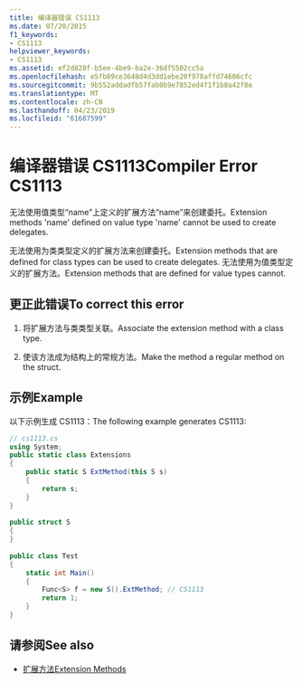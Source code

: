 ```yaml
---
title: 编译器错误 CS1113
ms.date: 07/20/2015
f1_keywords:
- CS1113
helpviewer_keywords:
- CS1113
ms.assetid: ef2d828f-b5ee-4be9-ba2e-36df5502cc5a
ms.openlocfilehash: e5fb89ce3648d4d3dd1ebe20f978affd74606cfc
ms.sourcegitcommit: 9b552addadfb57fab0b9e7852ed4f1f1b8a42f8e
ms.translationtype: MT
ms.contentlocale: zh-CN
ms.lasthandoff: 04/23/2019
ms.locfileid: "61687599"
---
```

# <a name="compiler-error-cs1113"></a><span data-ttu-id="956c0-102">编译器错误 CS1113</span><span class="sxs-lookup"><span data-stu-id="956c0-102">Compiler Error CS1113</span></span>
<span data-ttu-id="956c0-103">无法使用值类型“name”上定义的扩展方法“name”来创建委托。</span><span class="sxs-lookup"><span data-stu-id="956c0-103">Extension methods 'name' defined on value type 'name' cannot be used to create delegates.</span></span>  
  
 <span data-ttu-id="956c0-104">无法使用为类类型定义的扩展方法来创建委托。</span><span class="sxs-lookup"><span data-stu-id="956c0-104">Extension methods that are defined for class types can be used to create delegates.</span></span> <span data-ttu-id="956c0-105">无法使用为值类型定义的扩展方法。</span><span class="sxs-lookup"><span data-stu-id="956c0-105">Extension methods that are defined for value types cannot.</span></span>  
  
## <a name="to-correct-this-error"></a><span data-ttu-id="956c0-106">更正此错误</span><span class="sxs-lookup"><span data-stu-id="956c0-106">To correct this error</span></span>  
  
1. <span data-ttu-id="956c0-107">将扩展方法与类类型关联。</span><span class="sxs-lookup"><span data-stu-id="956c0-107">Associate the extension method with a class type.</span></span>  
  
2. <span data-ttu-id="956c0-108">使该方法成为结构上的常规方法。</span><span class="sxs-lookup"><span data-stu-id="956c0-108">Make the method a regular method on the struct.</span></span>  
  
## <a name="example"></a><span data-ttu-id="956c0-109">示例</span><span class="sxs-lookup"><span data-stu-id="956c0-109">Example</span></span>  
 <span data-ttu-id="956c0-110">以下示例生成 CS1113：</span><span class="sxs-lookup"><span data-stu-id="956c0-110">The following example generates CS1113:</span></span>  
  
```csharp  
// cs1113.cs  
using System;  
public static class Extensions  
{  
    public static S ExtMethod(this S s)  
    {  
        return s;  
    }  
}  
  
public struct S  
{  
}  
  
public class Test  
{  
    static int Main()  
    {  
        Func<S> f = new S().ExtMethod; // CS1113  
        return 1;  
    }  
}  
```  
  
## <a name="see-also"></a><span data-ttu-id="956c0-111">请参阅</span><span class="sxs-lookup"><span data-stu-id="956c0-111">See also</span></span>

- [<span data-ttu-id="956c0-112">扩展方法</span><span class="sxs-lookup"><span data-stu-id="956c0-112">Extension Methods</span></span>](../../csharp/programming-guide/classes-and-structs/extension-methods.md)
